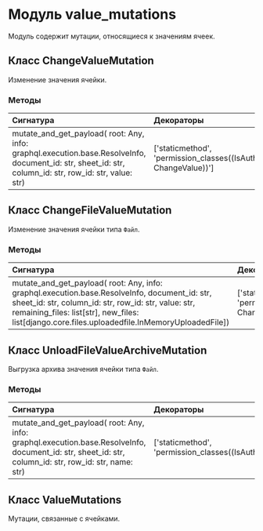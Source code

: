 # Модуль value_mutations

Модуль содержит мутации, относящиеся к значениям ячеек.

## Класс ChangeValueMutation

Изменение значения ячейки.

### Методы

| Сигнатура                                                                                                                                              | Декораторы                                                             | Описание |
| :----------------------------------------------------------------------------------------------------------------------------------------------------- | :--------------------------------------------------------------------- | :------- |
| mutate_and_get_payload( root: Any, info: graphql.execution.base.ResolveInfo, document_id: str, sheet_id: str, column_id: str, row_id: str, value: str) | ['staticmethod', 'permission_classes((IsAuthenticated, ChangeValue))'] | -        |

## Класс ChangeFileValueMutation

Изменение значения ячейки типа `Файл`.

### Методы

| Сигнатура                                                                                                                                                                                                                                                | Декораторы                                                             | Описание |
| :------------------------------------------------------------------------------------------------------------------------------------------------------------------------------------------------------------------------------------------------------- | :--------------------------------------------------------------------- | :------- |
| mutate_and_get_payload( root: Any, info: graphql.execution.base.ResolveInfo, document_id: str, sheet_id: str, column_id: str, row_id: str, value: str, remaining_files: list[str], new_files: list[django.core.files.uploadedfile.InMemoryUploadedFile]) | ['staticmethod', 'permission_classes((IsAuthenticated, ChangeValue))'] | -        |

## Класс UnloadFileValueArchiveMutation

Выгрузка архива значения ячейки типа `Файл`.

### Методы

| Сигнатура                                                                                                                                             | Декораторы                                                 | Описание |
| :---------------------------------------------------------------------------------------------------------------------------------------------------- | :--------------------------------------------------------- | :------- |
| mutate_and_get_payload( root: Any, info: graphql.execution.base.ResolveInfo, document_id: str, sheet_id: str, column_id: str, row_id: str, name: str) | ['staticmethod', 'permission_classes((IsAuthenticated,))'] | -        |

## Класс ValueMutations

Мутации, связанные с ячейками.